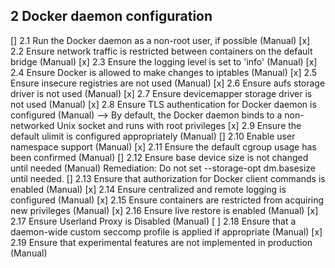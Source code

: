 ## 2 Docker daemon configuration
  [] 2.1 Run the Docker daemon as a non-root user, if possible (Manual)
  [x] 2.2 Ensure network traffic is restricted between containers on the
default bridge (Manual)
  [x] 2.3 Ensure the logging level is set to 'info' (Manual)
  [x] 2.4 Ensure Docker is allowed to make changes to iptables
(Manual)
  [x] 2.5 Ensure insecure registries are not used (Manual)
  [x] 2.6 Ensure aufs storage driver is not used (Manual)
  [x] 2.7 Ensure devicemapper storage driver is not used (Manual)
  [x] 2.8 Ensure TLS authentication for Docker daemon is configured (Manual) --> 
  By default, the Docker daemon binds to a non-networked Unix socket and runs with root privileges
  [x] 2.9 Ensure the default ulimit is configured appropriately (Manual)
  []  2.10 Enable user namespace support (Manual)
  [x] 2.11 Ensure the default cgroup usage has been confirmed (Manual)
  [] 2.12 Ensure base device size is not changed until needed (Manual)
      Remediation: Do not set --storage-opt dm.basesize until needed.
  [] 2.13 Ensure that authorization for Docker client commands is
enabled (Manual)
  [x] 2.14 Ensure centralized and remote logging is configured
(Manual)
  [x] 2.15 Ensure containers are restricted from acquiring new
privileges (Manual)
  [x] 2.16 Ensure live restore is enabled (Manual)
  [x] 2.17 Ensure Userland Proxy is Disabled (Manual)
  [ ] 2.18 Ensure that a daemon-wide custom seccomp profile is applied if appropriate (Manual)
  [x] 2.19 Ensure that experimental features are not implemented in production (Manual)



